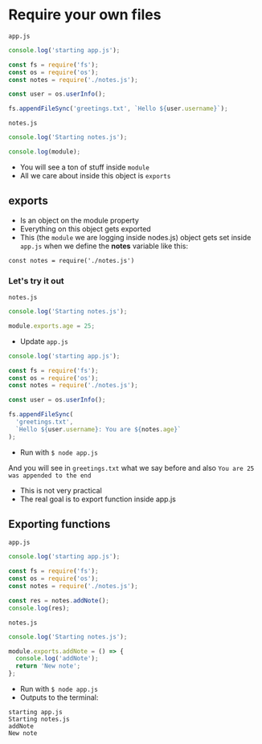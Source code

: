 # Require your own files

`app.js`

```js
console.log('starting app.js');

const fs = require('fs');
const os = require('os');
const notes = require('./notes.js');

const user = os.userInfo();

fs.appendFileSync('greetings.txt', `Hello ${user.username}`);
```

`notes.js`

```js
console.log('Starting notes.js');

console.log(module);
```

* You will see a ton of stuff inside `module`
* All we care about inside this object is `exports`

## exports
* Is an object on the module property
* Everything on this object gets exported
* This (the `module` we are logging inside nodes.js) object gets set inside `app.js` when we define the **notes** variable like this:

`const notes = require('./notes.js')`

### Let's try it out
`notes.js`

```js
console.log('Starting notes.js');

module.exports.age = 25;
```

* Update `app.js`

```js
console.log('starting app.js');

const fs = require('fs');
const os = require('os');
const notes = require('./notes.js');

const user = os.userInfo();

fs.appendFileSync(
  'greetings.txt',
  `Hello ${user.username}: You are ${notes.age}`
);
```

* Run with `$ node app.js`

And you will see in `greetings.txt` what we say before and also `You are 25 was appended to the end`

* This is not very practical
* The real goal is to export function inside app.js

## Exporting functions
`app.js`

```js
console.log('starting app.js');

const fs = require('fs');
const os = require('os');
const notes = require('./notes.js');

const res = notes.addNote();
console.log(res);
```

`notes.js`

```js
console.log('Starting notes.js');

module.exports.addNote = () => {
  console.log('addNote');
  return 'New note';
};
```

* Run with `$ node app.js`
* Outputs to the terminal:

```
starting app.js
Starting notes.js
addNote
New note
```
